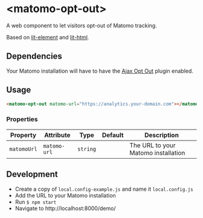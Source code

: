 # \<matomo-opt-out>

A web component to let visitors opt-out of Matomo tracking.

Based on [lit-element] and [lit-html].

## Dependencies

Your Matomo installation will have to have the [Ajax Opt Out] plugin enabled.

## Usage

```html
<matomo-opt-out matomo-url="https://analytics.your-domain.com"></matomo-opt-out>
```

### Properties

| Property    | Attribute    | Type     | Default | Description                         |
| ----------- | ------------ | -------- | ------- | ----------------------------------- |
| `matomoUrl` | `matomo-url` | `string` |         | The URL to your Matomo installation |

## Development

- Create a copy of `local.config-example.js` and name it `local.config.js`
- Add the URL to your Matomo installation
- Run `$ npm start`
- Navigate to http://localhost:8000/demo/

[ajax opt out]: https://plugins.matomo.org/AjaxOptOut
[lit-element]: https://lit-element.polymer-project.org/
[lit-html]: https://lit-html.polymer-project.org/
